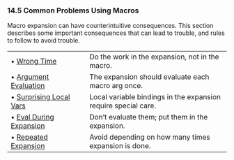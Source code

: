 

### 14.5 Common Problems Using Macros

Macro expansion can have counterintuitive consequences. This section describes some important consequences that can lead to trouble, and rules to follow to avoid trouble.

|                                                       |    |                                                                |
| :---------------------------------------------------- | -- | :------------------------------------------------------------- |
| • [Wrong Time](Wrong-Time.html)                       |    | Do the work in the expansion, not in the macro.                |
| • [Argument Evaluation](Argument-Evaluation.html)     |    | The expansion should evaluate each macro arg once.             |
| • [Surprising Local Vars](Surprising-Local-Vars.html) |    | Local variable bindings in the expansion require special care. |
| • [Eval During Expansion](Eval-During-Expansion.html) |    | Don’t evaluate them; put them in the expansion.                |
| • [Repeated Expansion](Repeated-Expansion.html)       |    | Avoid depending on how many times expansion is done.           |
